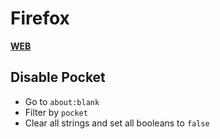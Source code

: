# Firefox

[**WEB**](https://tomashubelbauer.github.io/firefox)

## Disable Pocket

- Go to `about:blank`
- Filter by `pocket`
- Clear all strings and set all booleans to `false`
